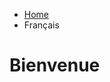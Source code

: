 <ul class="breadcrumb">
  <li><a href="index.html">Home</a></li>
  <li>Français</li>
</ul>

<h1>Bienvenue</h1>

